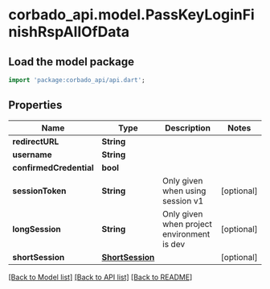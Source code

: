 # corbado_api.model.PassKeyLoginFinishRspAllOfData

## Load the model package
```dart
import 'package:corbado_api/api.dart';
```

## Properties
Name | Type | Description | Notes
------------ | ------------- | ------------- | -------------
**redirectURL** | **String** |  | 
**username** | **String** |  | 
**confirmedCredential** | **bool** |  | 
**sessionToken** | **String** | Only given when using session v1 | [optional] 
**longSession** | **String** | Only given when project environment is dev | [optional] 
**shortSession** | [**ShortSession**](ShortSession.md) |  | [optional] 

[[Back to Model list]](../README.md#documentation-for-models) [[Back to API list]](../README.md#documentation-for-api-endpoints) [[Back to README]](../README.md)


